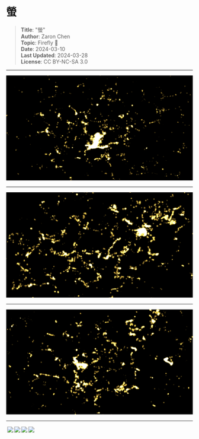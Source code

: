 # 螢

> **Title**: "螢"  
> **Author**: Zaron Chen  
> **Topic**: Firefly 🐛  
> **Date**: 2024-03-10  
> **Last Updated**: 2024-03-28  
> **License**: CC BY-NC-SA 3.0

---

<a href="https://openprocessing.org/sketch/2203239">
  <img src="./preview/1.png" width="600">
</a>

---

<a href="https://openprocessing.org/sketch/2203239">
  <img src="./preview/2.png" width="600">
</a>

---

<a href="https://openprocessing.org/sketch/2203239">
  <img src="./preview/3.png" width="600">
</a>

---

<img style="height:22px!important;margin-left:3px;vertical-align:text-bottom;" src="https://mirrors.creativecommons.org/presskit/icons/cc.svg?ref=chooser-v1"><img style="height:22px!important;margin-left:3px;vertical-align:text-bottom;" src="https://mirrors.creativecommons.org/presskit/icons/by.svg?ref=chooser-v1"><img style="height:22px!important;margin-left:3px;vertical-align:text-bottom;" src="https://mirrors.creativecommons.org/presskit/icons/nc.svg?ref=chooser-v1"><img style="height:22px!important;margin-left:3px;vertical-align:text-bottom;" src="https://mirrors.creativecommons.org/presskit/icons/sa.svg?ref=chooser-v1">

